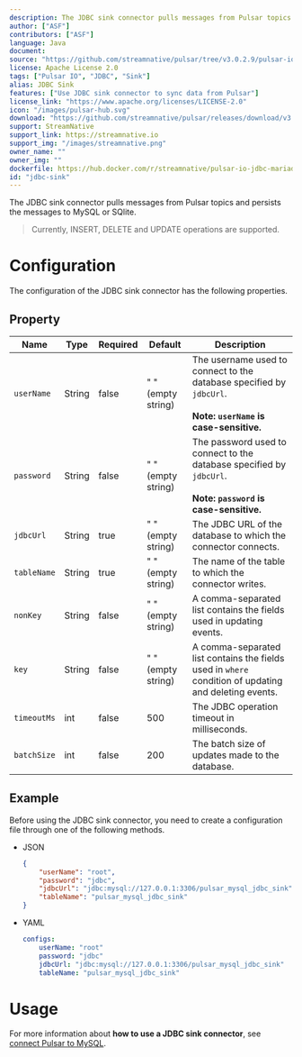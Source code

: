 ```yaml
---
description: The JDBC sink connector pulls messages from Pulsar topics and persists the messages to MySQL or SQlite.
author: ["ASF"]
contributors: ["ASF"]
language: Java
document:
source: "https://github.com/streamnative/pulsar/tree/v3.0.2.9/pulsar-io/jdbc/mariadb"
license: Apache License 2.0
tags: ["Pulsar IO", "JDBC", "Sink"]
alias: JDBC Sink
features: ["Use JDBC sink connector to sync data from Pulsar"]
license_link: "https://www.apache.org/licenses/LICENSE-2.0"
icon: "/images/pulsar-hub.svg"
download: "https://github.com/streamnative/pulsar/releases/download/v3.0.2.9/pulsar-io-jdbc-mariadb-3.0.2.9.nar"
support: StreamNative
support_link: https://streamnative.io
support_img: "/images/streamnative.png"
owner_name: ""
owner_img: ""
dockerfile: https://hub.docker.com/r/streamnative/pulsar-io-jdbc-mariadb
id: "jdbc-sink"
---
```


The JDBC sink connector pulls messages from Pulsar topics and persists the messages to MySQL or SQlite.

> Currently, INSERT, DELETE and UPDATE operations are supported.

# Configuration 

The configuration of the JDBC sink connector has the following properties.

## Property

| Name | Type|Required | Default | Description 
|------|----------|----------|---------|-------------|
| `userName` | String|false | " " (empty string) | The username used to connect to the database specified by `jdbcUrl`.<br><br>**Note: `userName` is case-sensitive.**|
| `password` | String|false | " " (empty string)| The password used to connect to the database specified by `jdbcUrl`. <br><br>**Note: `password` is case-sensitive.**|
| `jdbcUrl` | String|true | " " (empty string) | The JDBC URL of the database to which the connector connects. |
| `tableName` | String|true | " " (empty string) | The name of the table to which the connector writes. |
| `nonKey` | String|false | " " (empty string) | A comma-separated list contains the fields used in updating events.  |
| `key` | String|false | " " (empty string) | A comma-separated list contains the fields used in `where` condition of updating and deleting events. |
| `timeoutMs` | int| false|500 | The JDBC operation timeout in milliseconds. |
| `batchSize` | int|false | 200 | The batch size of updates made to the database. |

## Example

Before using the JDBC sink connector, you need to create a configuration file through one of the following methods.

* JSON 

    ```json
    {
        "userName": "root",
        "password": "jdbc",
        "jdbcUrl": "jdbc:mysql://127.0.0.1:3306/pulsar_mysql_jdbc_sink",
        "tableName": "pulsar_mysql_jdbc_sink"
    }
    ```

* YAML

    ```yaml
    configs:
        userName: "root"
        password: "jdbc"
        jdbcUrl: "jdbc:mysql://127.0.0.1:3306/pulsar_mysql_jdbc_sink"
        tableName: "pulsar_mysql_jdbc_sink"
    ```

# Usage

For more information about **how to use a JDBC sink connector**, see [connect Pulsar to MySQL](io-quickstart.md#connect-pulsar-to-mysql).
